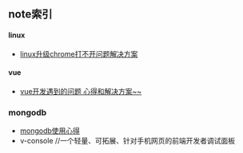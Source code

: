 ## note索引
#### linux
+ [linux升级chrome打不开问题解决方案](https://github.com/cmdreay/note/blob/master/essay/linux/linux_chrome_pro.md)

#### vue
+ [vue开发遇到的问题 心得和解决方案~~](https://github.com/cmdreay/note/blob/master/essay/day11_14.md)


### mongodb
+ [mongodb使用心得](https://github.com/cmdreay/note/blob/master/mongodb/day11_14.md)
+ v-console //一个轻量、可拓展、针对手机网页的前端开发者调试面板